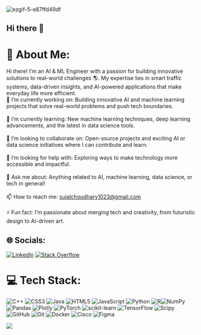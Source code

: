 ![ezgif-5-e87ffd49df](https://github.com/user-attachments/assets/b66ff3b1-29c8-4030-8d42-4cb727c0dca4)

## Hi there 👋

# 💫 About Me:
Hi there! I’m an AI & ML Engineer with a passion for building innovative solutions to real-world challenges 🌎. My expertise lies in smart traffic systems, data-driven insights, and AI-powered applications that make everyday life more efficient.
<br>🔭 I’m currently working on: Building innovative AI and machine learning projects that solve real-world problems and push tech boundaries.</br>
<br>🌱 I’m currently learning: New machine learning techniques, deep learning advancements, and the latest in data science tools.</br>
<br>👯 I’m looking to collaborate on: Open-source projects and exciting AI or data science initiatives where I can contribute and learn.</br>
<br>🤔 I’m looking for help with: Exploring ways to make technology more accessible and impactful.</br>
<br>💬 Ask me about: Anything related to AI, machine learning, data science, or tech in general!</br>
<br>📫 How to reach me: sujalchoudhary1023@gmail.com</br>
<br>⚡ Fun fact: I’m passionate about merging tech and creativity, from futuristic design to AI-driven art.</br>


## 🌐 Socials:
[![LinkedIn](https://img.shields.io/badge/LinkedIn-%230077B5.svg?logo=linkedin&logoColor=white)](https://linkedin.com/in/www.linkedin.com/in/sujal-choudhary-258246238) [![Stack Overflow](https://img.shields.io/badge/-Stackoverflow-FE7A16?logo=stack-overflow&logoColor=white)](https://stackoverflow.com/users/https://stackoverflow.com/users/28164690/sujal) 

# 💻 Tech Stack:
![C++](https://img.shields.io/badge/c++-%2300599C.svg?style=plastic&logo=c%2B%2B&logoColor=white) ![CSS3](https://img.shields.io/badge/css3-%231572B6.svg?style=plastic&logo=css3&logoColor=white) ![Java](https://img.shields.io/badge/java-%23ED8B00.svg?style=plastic&logo=openjdk&logoColor=white) ![HTML5](https://img.shields.io/badge/html5-%23E34F26.svg?style=plastic&logo=html5&logoColor=white) ![JavaScript](https://img.shields.io/badge/javascript-%23323330.svg?style=plastic&logo=javascript&logoColor=%23F7DF1E) ![Python](https://img.shields.io/badge/python-3670A0?style=plastic&logo=python&logoColor=ffdd54) ![R](https://img.shields.io/badge/r-%23276DC3.svg?style=plastic&logo=r&logoColor=white)![NumPy](https://img.shields.io/badge/numpy-%23013243.svg?style=plastic&logo=numpy&logoColor=white) ![Pandas](https://img.shields.io/badge/pandas-%23150458.svg?style=plastic&logo=pandas&logoColor=white) ![Plotly](https://img.shields.io/badge/Plotly-%233F4F75.svg?style=plastic&logo=plotly&logoColor=white) ![PyTorch](https://img.shields.io/badge/PyTorch-%23EE4C2C.svg?style=plastic&logo=PyTorch&logoColor=white) ![scikit-learn](https://img.shields.io/badge/scikit--learn-%23F7931E.svg?style=plastic&logo=scikit-learn&logoColor=white) ![TensorFlow](https://img.shields.io/badge/TensorFlow-%23FF6F00.svg?style=plastic&logo=TensorFlow&logoColor=white) ![Scipy](https://img.shields.io/badge/SciPy-%230C55A5.svg?style=plastic&logo=scipy&logoColor=%white) ![GitHub](https://img.shields.io/badge/github-%23121011.svg?style=plastic&logo=github&logoColor=white) ![Git](https://img.shields.io/badge/git-%23F05033.svg?style=plastic&logo=git&logoColor=white) ![Docker](https://img.shields.io/badge/docker-%230db7ed.svg?style=plastic&logo=docker&logoColor=white) ![Cisco](https://img.shields.io/badge/cisco-%23049fd9.svg?style=plastic&logo=cisco&logoColor=black) ![Figma](https://img.shields.io/badge/figma-%23F24E1E.svg?style=plastic&logo=figma&logoColor=white)

[![](https://visitcount.itsvg.in/api?id=Sujal1023&icon=1&color=0)](https://visitcount.itsvg.in)

<!-- Proudly created with GPRM ( https://gprm.itsvg.in ) -->
